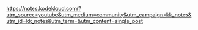 https://notes.kodekloud.com/?utm_source=youtube&utm_medium=community&utm_campaign=kk_notes&utm_id=kk_notes&utm_term=&utm_content=single_post
